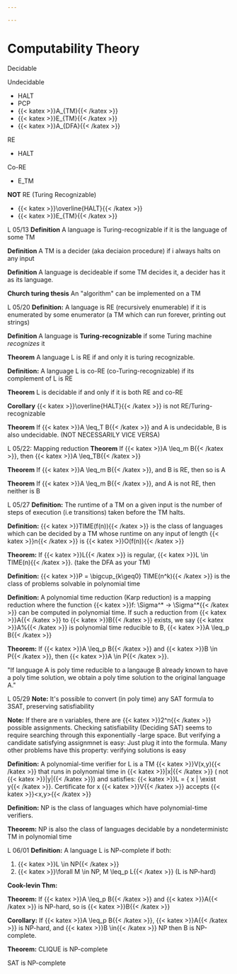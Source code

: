 ```yaml
---

---
```



# Computability Theory

Decidable

Undecidable
- HALT
- PCP
- {{< katex >}}A_{TM}{{< /katex >}}
- {{< katex >}}E_{TM}{{< /katex >}}
- {{< katex >}}A_{DFA}{{< /katex >}}

RE
- HALT

Co-RE
- E_TM

**NOT** RE (Turing Recognizable)
- {{< katex >}}\overline{HALT}{{< /katex >}}
- {{< katex >}}E_{TM}{{< /katex >}}

L 05/13
**Definition**
A language is Turing-recognizable if it is the language of some TM

**Definition**
A TM is a decider (aka deciaion procedure) if i always halts on any input

**Definition**
A language is decideable if some TM decides it, a decider has it as its language.

**Church turing thesis**
An "algorithm" can be implemented on a TM

L 05/20
**Definition:**
A language is RE (recursively enumerable) if it is enumerated by some enumerator (a TM which can run forever, printing out strings)

**Definition**
A language is **Turing-recognizable** if some Turing machine _recognizes_ it

**Theorem**
A language L is RE if and only it is turing recognizable.

**Definition:**
A language L is co-RE (co-Turing-recognizable) if its complement of L is RE

**Theorem**
L is decidable if and only if it is both RE and co-RE

**Corollary**
{{< katex >}}\overline{HALT}{{< /katex >}} is not RE/Turing-recognizable

**Theorem**
If {{< katex >}}A \leq_T B{{< /katex >}} and A is undecidable, B is also undecidable. (NOT NECESSARILY VICE VERSA)

L 05/22: Mapping reduction
**Theorem**
If {{< katex >}}A \leq_m B{{< /katex >}}, then  {{< katex >}}A \leq_TB{{< /katex >}}

**Theorem**
If {{< katex >}}A \leq_m B{{< /katex >}}, and B is RE, then so is A

**Theorem**
If {{< katex >}}A \leq_m B{{< /katex >}}, and A is not RE, then neither is B

L 05/27
**Definition:**
The runtime of a TM on a given input is the number of steps of execution (i.e transitions) taken before the TM halts.

**Definition:**
{{< katex >}}TIME(f(n)){{< /katex >}} is the class of languages which can be decided by a TM whose runtime on any input of length {{< katex >}}n{{< /katex >}} is {{< katex >}}O(f(n)){{< /katex >}}

**Theorem:**
If {{< katex >}}L{{< /katex >}} is regular, {{< katex >}}L \in TIME(n){{< /katex >}}. (take the DFA as your TM)

**Definition:**
{{< katex >}}P = \bigcup_{k\geq0} TIME(n^k){{< /katex >}} is the class of problems solvable in polynomial time

**Definition:**
A polynomial time reduction (Karp reduction) is a mapping reduction where the function {{< katex >}}f: \Sigma^* -> \Sigma^*{{< /katex >}} can be computed in polynomial time. If such a reduction from {{< katex >}}A{{< /katex >}} to {{< katex >}}B{{< /katex >}} exists, we say {{< katex >}}A%{{< /katex >}} is polynomial time reducible to B, {{< katex >}}A \leq_p B{{< /katex >}}

**Theorem:**
If {{< katex >}}A \leq_p B{{< /katex >}} and {{< katex >}}B \in P{{< /katex >}}, then {{< katex >}}A \in P{{< /katex >}}.

"If language A is poly time reducible to a langauge B already known to have a poly time solution, we obtain a poly time solution to the original language A."

L 05/29
**Note:**
It's possible to convert (in poly time) any SAT formula to 3SAT, preserving satisfiability

**Note:**
If there are n variables, there are {{< katex >}}2^n{{< /katex >}} possible assignments. Checking satisfiability (Deciding SAT) seems to require searching through this exponentially -large space. But verifying a candidate satisfying assignmnet is easy: Just plug it into the formula. Many other problems have this property: verifying solutions is easy

**Definition:**
A polynomial-time verifier for L is a TM {{< katex >}}V(x,y){{< /katex >}} that runs in polynomial time in {{< katex >}}|x|{{< /katex >}} ( not {{< katex >}}|y|{{< /katex >}}) and satisfies: {{< katex >}}L = \{ x |  \exist y{{< /katex >}}. Certificate for x {{< katex >}}V{{< /katex >}} accepts {{< katex >}}<x,y>{{< /katex >}}

**Definition:**
NP is the class of languages which have polynomial-time verifiers.

**Theorem:**
NP is also the class of languages decidable by a nondeterministc TM in polynomial time

L 06/01
**Definition:**
 A language L is NP-complete if both:
1. {{< katex >}}L \in NP{{< /katex >}}
2. {{< katex >}}\forall M \in NP, M \leq_p L{{< /katex >}} (L is NP-hard)

**Cook-levin Thm:**


**Theorem:**
If {{< katex >}}A \leq_p B{{< /katex >}} and {{< katex >}}A{{< /katex >}} is NP-hard, so is {{< katex >}}B{{< /katex >}}

**Corollary:**
If {{< katex >}}A \leq_p B{{< /katex >}}, {{< katex >}}A{{< /katex >}} is NP-hard, and {{< katex >}}B \in{{< /katex >}} NP then B is NP-complete.

**Theorem:**
CLIQUE is NP-complete

SAT is NP-complete
